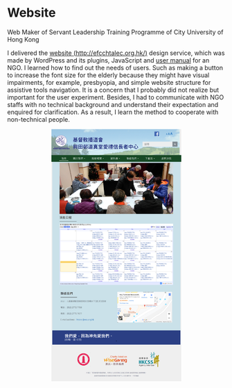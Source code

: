 # Website
Web Maker of Servant Leadership Training Programme of City University of Hong Kong

I delivered the [website (http://efcchtalec.org.hk/)](http://efcchtalec.org.hk/) design service, which was made by WordPress and its plugins, JavaScript and [user manual](https://github.com/ericwong0318/Website/blob/master/wordpress%20user%20manual.pdf) for an NGO.  I learned how to find out the needs of users. Such as making a button to increase the font size for the elderly because they might have visual impairments, for example, presbyopia, and simple website structure for assistive tools navigation. It is a concern that I probably did not realize but important for the user experiment. Besides, I had to communicate with NGO staffs with no technical background and understand their expectation and enquired for clarification. As a result, I learn the method to cooperate with non-technical people.

<p align="center">
  <img src="images/websiteNGO.png" width="300">
</p>

